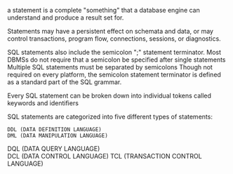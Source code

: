 a statement is a complete "something" that a database engine can understand and produce a result set for.

Statements may have a persistent effect on schemata and data, or may control transactions, program flow, connections, sessions, or diagnostics.

SQL statements also include the semicolon ";" statement terminator.
Most DBMSs do not require that a semicolon be specified after single statements
Multiple SQL statements must be separated by semicolons
Though not required on every platform, the semicolon statement terminator is defined as a standard part of the SQL grammar.





Every SQL statement can be broken down into individual tokens called keywords and identifiers

SQL statements are categorized into five different types of statements:

	DDL (DATA DEFINITION LANGUAGE)
	DML (DATA MANIPULATION LANGUAGE)
  DQL (DATA QUERY LANGUAGE)  
  DCL (DATA CONTROL LANGUAGE)
  TCL (TRANSACTION CONTROL LANGUAGE)
